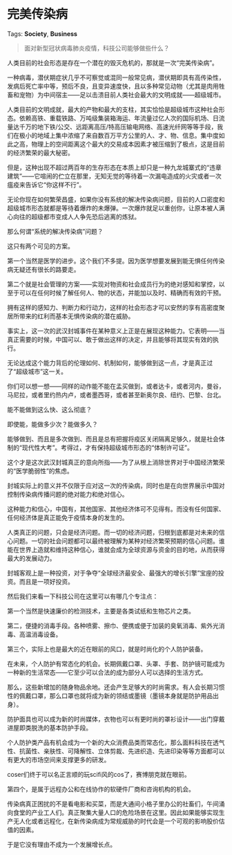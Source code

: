 # 完美传染病

Tags: **Society**, **Business**

> 面对新型冠状病毒肺炎疫情，科技公司能够做些什么？



人类目前的社会形态是存在一个潜在的毁灭危机的，那就是一次“完美传染病”。

一种病毒，潜伏期症状几乎不可察觉或混同一般常见病，潜伏期即具有高传染性，发病后死亡率中等，预后不良，且变异速度快，且以多种常见动物（尤其是肉用牲畜和宠物）为中间宿主——足以击溃目前人类社会最大的文明成就——超级城市。

人类目前的文明成就，最大的产物和最大的支柱，其实恰恰是超级城市这种社会形态。依赖高铁、重载铁路、万吨级集装箱海运、年流量过亿人次的国际机场、日流量达千万的地下铁/公交、远距离高压/特高压输电网络、高速光纤网等等手段，我们在极小的地域上集中浓缩了来自数百万平方公里的人、才、物、信息。集中度如此之高，物理上的空间距离这个最大的交易成本因素才被压缩到了极点，这是目前的经济繁荣的最大秘密。

但是，这种出现不超过两百年的生存形态在本质上却只是一种九龙城寨式的“违章建筑”——它喧闹的伫立在那里，无知无觉的等待着一次漏电造成的火灾或者一次瘟疫来告诉它“你这样不行”。

无论你现在如何繁荣昌盛，如果你没有系统的解决传染病问题，目前的人口密度和超级城市形态就都是等待着爆炸的未爆弹。一次爆炸就足以重创你，让原本被人满心向往的超级都市变成人人争先恐后逃离的炼狱。

那么何谓“系统的解决传染病”问题？

这只有两个可见的方案。

第一个当然是医学的进步。这个我们不多提。因为医学想要发展到能无惧任何传染病无疑还有很长的路要走。

第二个就是社会管理的方案——实现对物资和社会成员行为的绝对感知和掌控，以至于可以在任何时候了解任何人、物的状态，并能加以及时、精确而有效的干预。

拥有这样的感知力、判断力和行动力，这样的社会形态才可以安然的享有高密度聚居所带来的红利而基本无惧传染病的潜在威胁。

事实上，这一次的武汉封城事件在某种意义上正是在展现这种能力。它表明——当真正需要的时候，中国可以、敢于做出这样的决定，并且能够将其现实有效的执行。

无论达成这个能力背后的伦理如何、机制如何，能够做到这一点，才是真正过了“超级城市”这一关。

你们可以想一想——同样的动作能不能在孟买做到，或者达卡，或者河内，曼谷，马尼拉，或者里约热内卢，或者墨西哥，或者甚至新奥尔良、纽约、巴黎、台北。

能不能做到这么快、这么彻底？

即使能，能做多少次？能做多久？

能够做到、而且是多次做到、而且是总有把握将疫区关闭隔离足够久，就是社会体制的“现代性大考”。考得过，才有保持超级城市形态的“体制许可证”。

这个才是这次武汉封城真正的意向所指——为了从根上消除世界对于中国经济繁荣的“医学脆弱性”的焦虑。

封城实际上的意义并不仅限于应对这一次的传染病，同时也是在向世界展示中国对控制传染病传播问题的绝对能力和绝对信心。

这种能力和信心，中国有，其他国家、其他经济体可不见得有。而没有任何国家、任何经济体是真正能免于疫情本身的发生的。

人类真正的问题，只会是经济问题。而一切的经济问题，归根到底都是对未来的信心问题。一切的社会问题都可以最终被理解为某种对经济繁荣预期的信心问题。谁能在世界上造就和维持这种信心，谁就会成为全球资源与资金的目的地，从而获得最大的发展动力。

封城客观上是一种投资，对于争夺“全球经济最安全、最强大的增长引擎”宝座的投资。而且是一项好投资。

然后我们来看一下科技公司在这里可以有哪几个专注点：

第一个当然是快速廉价的检测技术，主要是各类试纸和生物芯片之类。

第二，便捷的消毒手段。各种喷雾、擦巾、便携或便于加装的臭氧消毒、紫外光消毒、高温消毒设备。

第三个，实际上也是最大的近在眼前的风口，就是时尚化的个人防护装备。

在未来，个人防护有常态化的机会。长期佩戴口罩、头罩、手套、防护镜可能成为一种新的生活常态——它至少可以合法的成为部分人可以选择的生活方式。

那么，这些新增加的随身物品余地。还会产生足够大的时尚需求。有人会长期习惯性的佩戴口罩，那么口罩也就将成为新的领结或墨镜（墨镜本身就是防护用品出身）。

防护面具也可以成为新的时尚媒体，衣物也可以有更时尚的罩衫设计——出门穿戴进屋即类脱洗的基本防护手段。

个人防护类产品有机会成为一个新的大众消费品类而常态化，那么面料科技在透气性、抗菌性、亲肤性、可降解性、立体剪裁、先进织造、先进印染等等方面都可以有更大的市场空间来支撑更多的研发。

coser们终于可以名正言顺的玩scifi风的cos了，赛博朋克就在眼前。

第四个，是属于远程办公和在线协作的软硬件厂商和咨询机构的机会。

传染病真正困扰的不是看电影和买菜，而是大通间小格子里办公的社畜们，午间涌向食堂的产业工人们。真正聚集大量人口的危险场景在这里。因此如果能够实现生产无人化或者远程化，在新传染病成为常规威胁的时代会是一个可观的影响股价估值的因素。

于是它没有理由不成为一个发展增长点。



